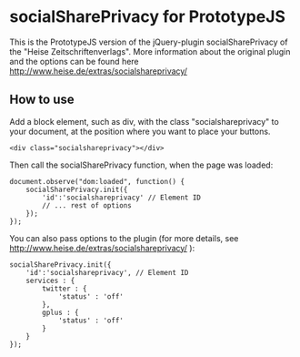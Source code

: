 socialSharePrivacy for PrototypeJS
===============================

This is the PrototypeJS version of the jQuery-plugin socialSharePrivacy of the "Heise Zeitschriftenverlags". More information about the original plugin and the options can be found here http://www.heise.de/extras/socialshareprivacy/

How to use
----------

Add a block element, such as div, with the class "socialshareprivacy" to your document, at the position where you want to place your buttons. 

	<div class="socialshareprivacy"></div>

Then call the socialSharePrivacy function, when the page was loaded:

	document.observe("dom:loaded", function() {
		socialSharePrivacy.init({
			'id':'socialshareprivacy' // Element ID
			// ... rest of options
		});
	});

You can also pass options to the plugin (for more details, see http://www.heise.de/extras/socialshareprivacy/ ):
    
	socialSharePrivacy.init({
		'id':'socialshareprivacy', // Element ID
		services : {
			twitter : {
				'status' : 'off'
			},
			gplus : {
				'status' : 'off'
			}
		}
	});
